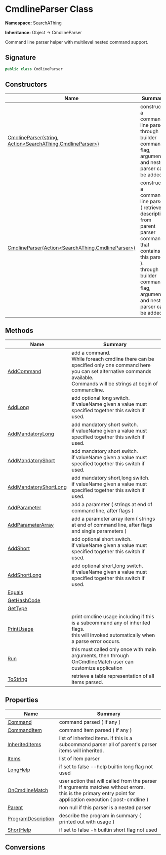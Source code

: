 # CmdlineParser Class
**Namespace:** SearchAThing

**Inheritance:** Object → CmdlineParser

Command line parser helper with multilevel nested command support.

## Signature
```csharp
public class CmdlineParser
```
## Constructors
|**Name**|**Summary**|
|---|---|
|[CmdlineParser(string, Action<SearchAThing.CmdlineParser>)](CmdlineParser/ctors.md)|construct a command line parser.<br/>            through builder command, flag, argument and nested parser can be added|
|[CmdlineParser(Action<SearchAThing.CmdlineParser>)](CmdlineParser/ctors.md#cmdlineparseractionsearchathingcmdlineparser)|construct a command line parser ( retrieve description from parent parser command that contains this parser ).<br/>            through builder command, flag, argument and nested parser can be added|
## Methods
|**Name**|**Summary**|
|---|---|
|[AddCommand](CmdlineParser/AddCommand.md)|add a command.<br/>            While foreach cmdline there can be specified only one command here you can set alternative commands available.<br/>            Commands will be strings at begin of commandline.|
|[AddLong](CmdlineParser/AddLong.md)|add optional long switch.<br/>            if valueName given a value must specified together this switch if used.|
|[AddMandatoryLong](CmdlineParser/AddMandatoryLong.md)|add mandatory short switch.<br/>            if valueName given a value must specified together this switch if used.|
|[AddMandatoryShort](CmdlineParser/AddMandatoryShort.md)|add mandatory short switch.<br/>            if valueName given a value must specified together this switch if used.|
|[AddMandatoryShortLong](CmdlineParser/AddMandatoryShortLong.md)|add mandatory short,long switch.<br/>            if valueName given a value must specified together this switch if used.|
|[AddParameter](CmdlineParser/AddParameter.md)|add a parameter ( strings at end of command line, after flags )|
|[AddParameterArray](CmdlineParser/AddParameterArray.md)|add a parameter array item ( strings at end of command line, after flags and single parameters )|
|[AddShort](CmdlineParser/AddShort.md)|add optional short switch.<br/>            if valueName given a value must specified together this switch if used.|
|[AddShortLong](CmdlineParser/AddShortLong.md)|add optional short,long switch.<br/>            if valueName given a value must specified together this switch if used.|
|[Equals](CmdlineParser/Equals.md)||
|[GetHashCode](CmdlineParser/GetHashCode.md)||
|[GetType](CmdlineParser/GetType.md)||
|[PrintUsage](CmdlineParser/PrintUsage.md)|print cmdline usage including if this is a subcommand any of inherited flags.<br/>            this will invoked automatically when a parse error occurs.|
|[Run](CmdlineParser/Run.md)|this must called only once with main arguments, then through OnCmdlineMatch user can customize application|
|[ToString](CmdlineParser/ToString.md)|retrieve a table representation of all items parsed.|
## Properties
|**Name**|**Summary**|
|---|---|
|[Command](CmdlineParser/Command.md)|command parsed ( if any )
|[CommandItem](CmdlineParser/CommandItem.md)|command item parsed ( if any )
|[InheritedItems](CmdlineParser/InheritedItems.md)|list of inherited items. if this is a subcommand parser all of parent's parser items will inherited.
|[Items](CmdlineParser/Items.md)|list of item parser
|[LongHelp](CmdlineParser/LongHelp.md)|if set to false --help builtin long flag not used
|[OnCmdlineMatch](CmdlineParser/OnCmdlineMatch.md)|user action that will called from the parser if arguments matches without errors.<br/>            this is the primary entry point for application execution ( post-cmdline )
|[Parent](CmdlineParser/Parent.md)|non null if this parser is a nested parser
|[ProgramDescription](CmdlineParser/ProgramDescription.md)|describe the program in summary ( printed out with usage )
|[ShortHelp](CmdlineParser/ShortHelp.md)|if set to false -h builtin short flag not used
## Conversions
